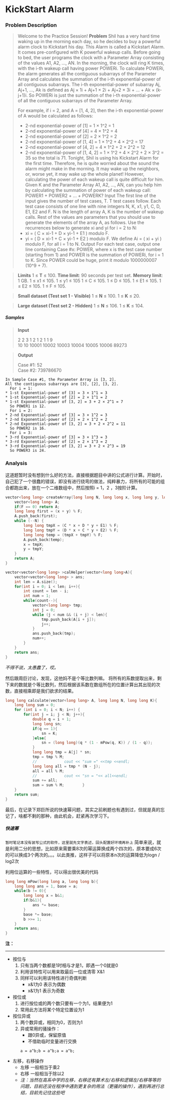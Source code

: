 # KickStart Alarm
### Problem Description

> Welcome to the Practice Session!
>**Problem**
>Shil has a very hard time waking up in the morning each day, so he decides to buy a powerful alarm   clock to Kickstart his day. This Alarm is called a Kickstart Alarm. It comes pre-configured with   K powerful wakeup calls. Before going to bed, the user programs the clock with a Parameter   Array consisting of the values A1, A2, ..., AN.   In the morning, the clock will ring K times, with the i-th wakeup call having power POWERi.
  To calculate POWERi, the alarm generates all the contiguous subarrays of the Parameter   Array and calculates the summation of the i-th exponential-power of all contiguous subarrays.   The i-th exponential-power of subarray Aj, Aj+1, ..., Ak   is defined as Aj  × 1i + Aj+1 ×   2i + Aj+2 × 3i + ... + Ak × (k-j+1)i.   So POWERi is just the summation of the i-th exponential-power of all the contiguous subarrays of the Parameter Array.
  >
  >For example, if i = 2, and A = [1, 4, 2], then the i-th exponential-power of A would be calculated as follows:
>
>* 2-nd exponential-power of [1] = 1 × 1^2 = 1
>* 2-nd exponential-power of [4] = 4 × 1^2 = 4
>* 2-nd exponential-power of [2] = 2 × 1^2 = 2
>* 2-nd exponential-power of [1, 4] = 1 × 1^2 + 4 × 2^2 = 17
>* 2-nd exponential-power of [4, 2] = 4 × 1^2 + 2 × 2^2 = 12
>* 2-nd exponential-power of [1, 4, 2] = 1 × 1^2 + 4 × 2^2 + 2 × 3^2 = 35
  so the total is 71.
  Tonight, Shil is using his Kickstart Alarm for the first time. Therefore, he is quite worried about   the sound the alarm might make in the morning. It may wake up the neighbors, or, worse yet, it may wake up the whole planet!   However, calculating the power of each wakeup call is quite difficult for him.   Given K and the Parameter Array A1, A2, ..., AN,   can you help him by calculating the summation of power of each wakeup call:   POWER1 + POWER2 + ... + POWERK?
Input
  The first line of the input gives the number of test cases, T. T   test cases follow. Each test case consists of one line with nine integers   N, K, x1, y1, C, D, E1, E2 and F.   N is the length of array A, K is the number of wakeup calls.   Rest of the values are parameters that you should use to generate the elements of the array A, as follows.
   Use the recurrences below to generate xi and yi for i = 2 to N:    
>* xi = ( C × xi-1 + D × yi-1 + E1 ) modulo F.
>* yi = ( D × xi-1 + C × yi-1 + E2 ) modulo F.
We define Ai = ( xi + yi ) modulo F, for all i = 1 to N.
Output
  For each test case, output one line containing Case #x: POWER, where   x is the test case number (starting from 1) and POWER is the summation of POWERi, for i = 1 to K.   Since POWER could be huge, print it modulo 1000000007 (10^9 + 7).

>
>**Limits**
  1 ≤ **T** ≤ 100.
  **Time limit**: 90 seconds per test set.
 **Memory limit**: 1 GB.
  1 ≤ x1 ≤ 105.
  1 ≤ y1 ≤ 105
  1 ≤ C ≤ 105.
  1 ≤ D ≤ 105.
  1 ≤ E1 ≤ 105.
  1 ≤ E2 ≤ 105.
  1 ≤ F ≤ 105.
  >

>**Small dataset (Test set 1 - Visible)**
  1 ≤ **N** ≤ 100.
  1 ≤ **K** ≤ 20.


>**Large dataset (Test set 2 - Hidden)**
  1 ≤ **N** ≤ 106.
  1 ≤ **K** ≤ 104.
  
##### Samples
 >**Input** 
>
>2
2 3 1 2 1 2 1 1 9
> </br>
>10 10 10001 10002 10003 10004 10005 10006 89273

>**Output**
>
>Case #1: 52
> </br>
>Case #2: 739786670

```
In Sample Case #1, the Parameter Array is [3, 2].   
All the contiguous subarrays are [3], [2], [3, 2].
  For i = 1:   
* 1-st Exponential-power of [3] = 3 × 1^1 = 3
* 1-st Exponential-power of [2] = 2 × 1^1 = 2
* 1-st Exponential-power of [3, 2] = 3 + 2 × 2^1 = 7
  So POWER1 is 12.
  For i = 2:   
* 2-nd Exponential-power of [3] = 3 × 1^2 = 3
* 2-nd Exponential-power of [2] = 2 × 1^2 = 2
* 2-nd Exponential-power of [3, 2] = 3 + 2 × 2^2 = 11
  So POWER2 is 16.
  For i = 3:   
* 3-rd Exponential-power of [3] = 3 × 1^3 = 3
* 3-rd Exponential-power of [2] = 2 × 1^3 = 2
* 3-rd Exponential-power of [3, 2] = 3 + 2 × 2^3 = 19
  So POWER3 is 24.
```


### Analysis
这道题暂时没有想到什么好的方法，直接根据题目中讲的公式进行计算。开始时，自己犯了一个很蠢的错误，即没有进行绕弯的做法，纯粹暴力，将所有的可能的组合都跑出来，放在一个二维数组中，然后按照i = 1，2 ，3按阶计算。
```C++
vector<long long> createArray(long long N, long long x, long long y, long long C, long long D, long long E1, long long E2, long long F){
    vector<long long> A;
    if(F == 0) return A;
    long long first = (x + y) % F;
    A.push_back(first);
    while (--N) {
        long long tmpX = (C * x + D * y + E1) % F;
        long long tmpY = (D * x + C * y + E2) % F;
        long long temp = (tmpX + tmpY) % F;
        A.push_back(temp);
        x = tmpX;
        y = tmpY;
    }
    return A;
}

vector<vector<long long> >calHelper(vector<long long>A){
    vector<vector<long long> > ans;
    int len = A.size();
    for(int i = 0; i < len; i++){
        int count = len - i;
        int num = 1;
        while(count--){
            vector<long long> tmp;
            int j = 0;
            while (j < num && (i + j) < len){
                tmp.push_back(A[i + j]);
                j++;
            }
            ans.push_back(tmp);
            num++;
        }
    }
    return ans;
}
```
*不得不说，太愚蠢了，哎。*

然后跟周巨讨论，发现，这他妈不是个等比数列嘛。
将所有的系数提取出来，剩下来的数就是个等比数列，然后根据该系数在数组所在的位置计算出其出现的次数，直接相乘即是我们欲求的结果。
```C++
long long calculate(vector<long long> A, long long N, long long K){
    long long sum = 0;
    for (int i = 0; i < N; i++) {
        for(int j = i; j < N; j++){
            double q = i + 1;
            long long sn;
            if(q == 1){
                sn = K;
            }else{
                sn = (long long)(q * (1 - mPow(q, K)) / (1 - q));
            }
            long long tmp = A[j] * sn;
            tmp = tmp % M;
            //            cout << "sum =" <<tmp <<endl;
            long long all = tmp * (N - j);
            all = all % M;
            //            cout << "sn = "<< all<<endl;
            sum += all;
            sum = sum % M;        }
    }
    return sum;
}
```

最后，在记录下郑巨所说的快速幂问题，其实之前刷题也有遇到过，但就是真的忘记了，啥都不剩的那种，由此机会，赶紧再次学习下。

##### 快速幂
`暂时笔记本没有装写公式的软件，这里就先文字表述，回头配置好环境再补上`
简单来说，就是利用二分的思想，比如原来需要乘8次的幂运算换成两个四次的，原本要成6次的可以换成3个两次的。。。以此类推，这样子可以将原本n次的运算降低为logn / log2次

利用位运算的一些特性，可以得出很优美的代码
```C++
long long mPow(long long a, long long b){
    long long ans = 1, base = a;
    while(b != 0){
        long long x = b&1;
        if(b&1){
            ans *= base;
        }
        base *= base;
        b >>= 1;
    }
    return ans;
}
```

**注：**
****
* 按位与
    1. 只有当两个数都是1时相与才是1，即遇一个0就是0
    2. 利用该特性可以用来取最后一位或清零 X&1 
    3. 同样可以利用该特性进行奇偶判断
       * x&1为0 表示为偶数
       * x&1为1 表示为奇数
 * 按位或
    1. 进行按位或的两个数只要有一个为1，结果便为1
    2. 常用此方法将某个特定位置设为1
 * 按位异或
    1. 两个数异或，相同为0，否则为1
    2. 异或常用的骚操作：
        * 跟0异或，保留原值
        * 不借助临时变量进行交换
        ```
        a = a^b;b = a^b;a = a^b;
        ```
* 左移，右移操作
    * 左移 一般相当于乘2
    * 右移 一般相当于除以2
    * *注：当然在高系中学的左移，右移还有算术左/右移和逻辑左/右移等等的问题，目前还没在程序中遇到更复杂的用法（更骚的操作），遇到再进行总结，目前先记住这些吧*
